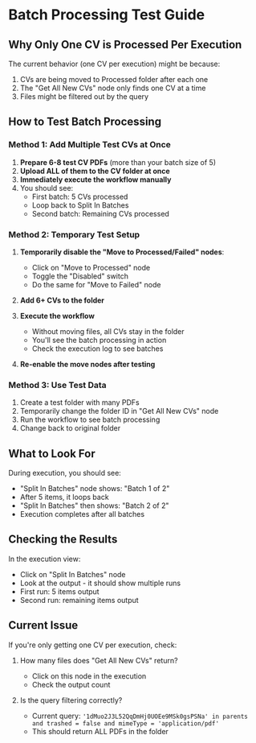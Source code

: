 # Batch Processing Test Guide

## Why Only One CV is Processed Per Execution

The current behavior (one CV per execution) might be because:
1. CVs are being moved to Processed folder after each one
2. The "Get All New CVs" node only finds one CV at a time
3. Files might be filtered out by the query

## How to Test Batch Processing

### Method 1: Add Multiple Test CVs at Once
1. **Prepare 6-8 test CV PDFs** (more than your batch size of 5)
2. **Upload ALL of them to the CV folder at once**
3. **Immediately execute the workflow manually**
4. You should see:
   - First batch: 5 CVs processed
   - Loop back to Split In Batches
   - Second batch: Remaining CVs processed

### Method 2: Temporary Test Setup
1. **Temporarily disable the "Move to Processed/Failed" nodes**:
   - Click on "Move to Processed" node
   - Toggle the "Disabled" switch
   - Do the same for "Move to Failed" node
   
2. **Add 6+ CVs to the folder**

3. **Execute the workflow**
   - Without moving files, all CVs stay in the folder
   - You'll see the batch processing in action
   - Check the execution log to see batches

4. **Re-enable the move nodes after testing**

### Method 3: Use Test Data
1. Create a test folder with many PDFs
2. Temporarily change the folder ID in "Get All New CVs" node
3. Run the workflow to see batch processing
4. Change back to original folder

## What to Look For

During execution, you should see:
- "Split In Batches" node shows: "Batch 1 of 2" 
- After 5 items, it loops back
- "Split In Batches" then shows: "Batch 2 of 2"
- Execution completes after all batches

## Checking the Results

In the execution view:
- Click on "Split In Batches" node
- Look at the output - it should show multiple runs
- First run: 5 items output
- Second run: remaining items output

## Current Issue

If you're only getting one CV per execution, check:
1. How many files does "Get All New CVs" return?
   - Click on this node in the execution
   - Check the output count
   
2. Is the query filtering correctly?
   - Current query: `'1dMuo2J3L52QqDmHj0UOEe9MSk0gsPSNa' in parents and trashed = false and mimeType = 'application/pdf'`
   - This should return ALL PDFs in the folder